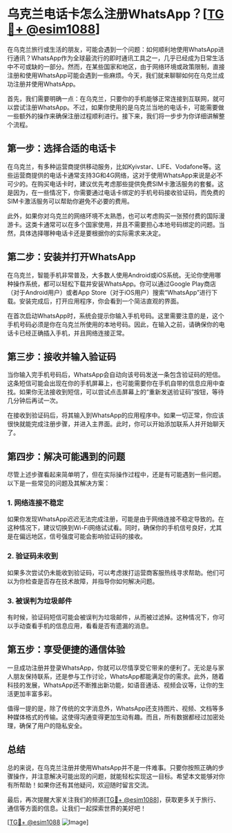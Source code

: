 # 乌克兰电话卡怎么注册WhatsApp？[[TG💪+ @esim1088](https://t.me/s/esim1088)]

在乌克兰旅行或生活的朋友，可能会遇到一个问题：如何顺利地使用WhatsApp进行通讯？WhatsApp作为全球最流行的即时通讯工具之一，几乎已经成为日常生活中不可或缺的一部分。然而，在某些国家和地区，由于网络环境或政策限制，直接注册和使用WhatsApp可能会遇到一些麻烦。今天，我们就来聊聊如何在乌克兰成功注册并使用WhatsApp。

首先，我们需要明确一点：在乌克兰，只要你的手机能够正常连接到互联网，就可以尝试注册WhatsApp。不过，如果你使用的是乌克兰当地的电话卡，可能需要做一些额外的操作来确保注册过程顺利进行。接下来，我们将一步步为你详细讲解整个流程。

## 第一步：选择合适的电话卡

在乌克兰，有多种运营商提供移动服务，比如Kyivstar、LIFE、Vodafone等。这些运营商提供的电话卡通常支持3G和4G网络，这对于使用WhatsApp来说是必不可少的。在购买电话卡时，建议优先考虑那些提供免费SIM卡激活服务的套餐。这是因为，在一些情况下，你需要通过电话卡绑定的手机号码接收验证码，而免费的SIM卡激活服务可以帮助你避免不必要的费用。

此外，如果你对乌克兰的网络环境不太熟悉，也可以考虑购买一张预付费的国际漫游卡。这类卡通常可以在多个国家使用，并且不需要担心本地号码绑定的问题。当然，具体选择哪种电话卡还是要根据你的实际需求来决定。

## 第二步：安装并打开WhatsApp

在乌克兰，智能手机非常普及，大多数人使用Android或iOS系统。无论你使用哪种操作系统，都可以轻松下载并安装WhatsApp。你可以通过Google Play商店（对于Android用户）或者App Store（对于iOS用户）搜索“WhatsApp”进行下载。安装完成后，打开应用程序，你会看到一个简洁直观的界面。

在首次启动WhatsApp时，系统会提示你输入手机号码。这里需要注意的是，这个手机号码必须是你在乌克兰所使用的本地号码。因此，在输入之前，请确保你的电话卡已经正确插入手机，并且网络连接正常。

## 第三步：接收并输入验证码

当你输入完手机号码后，WhatsApp会自动向该号码发送一条包含验证码的短信。这条短信可能会出现在你的手机屏幕上，也可能需要你在手机自带的信息应用中查找。如果你无法接收到短信，可以尝试点击屏幕上的“重新发送验证码”按钮，等待几分钟后再试一次。

在接收到验证码后，将其输入到WhatsApp的应用程序中。如果一切正常，你应该很快就能完成注册步骤，并进入主界面。此时，你可以开始添加联系人并开始聊天了。

## 第四步：解决可能遇到的问题

尽管上述步骤看起来简单明了，但在实际操作过程中，还是有可能遇到一些问题。以下是一些常见的问题及其解决方案：

### 1. 网络连接不稳定

如果你发现WhatsApp迟迟无法完成注册，可能是由于网络连接不稳定导致的。在这种情况下，建议切换到Wi-Fi网络试试看。同时，确保你的手机信号良好，尤其是在偏远地区，信号强度可能会影响验证码的接收。

### 2. 验证码未收到

如果多次尝试仍未能收到验证码，可以考虑拨打运营商客服热线寻求帮助。他们可以为你检查是否存在技术故障，并指导你如何解决问题。

### 3. 被误判为垃圾邮件

有时候，验证码短信可能会被误判为垃圾邮件，从而被过滤掉。这种情况下，你可以手动查看手机的信息应用，看看是否有遗漏的消息。

## 第五步：享受便捷的通信体验

一旦成功注册并登录WhatsApp，你就可以尽情享受它带来的便利了。无论是与家人朋友保持联系，还是参与工作讨论，WhatsApp都能满足你的需求。此外，随着科技的发展，WhatsApp还不断推出新功能，如语音通话、视频会议等，让你的生活更加丰富多彩。

值得一提的是，除了传统的文字消息外，WhatsApp还支持图片、视频、文档等多种媒体格式的传输。这使得沟通变得更加生动有趣。而且，所有数据都经过加密处理，确保了用户的隐私安全。

## 总结

总的来说，在乌克兰注册并使用WhatsApp并不是一件难事。只要你按照正确的步骤操作，并注意解决可能出现的问题，就能轻松实现这一目标。希望本文能够对你有所帮助！如果你还有其他疑问，欢迎随时留言交流。

最后，再次提醒大家关注我们的频道[[TG💪+ @esim1088](https://t.me/s/esim1088)]，获取更多关于旅行、通信等方面的信息。让我们一起探索世界的美好吧！

[[TG💪+ @esim1088](https://t.me/s/esim1088) ![Image](https://i.postimg.cc/4NQfJmqS/Snipaste-2025-05-13-00-14-12.png)]
